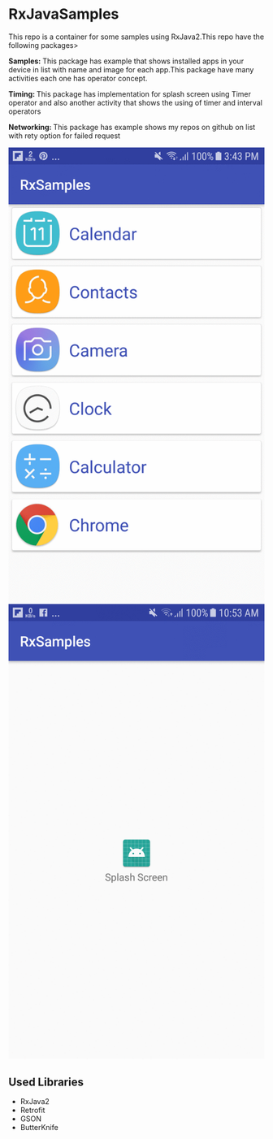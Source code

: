 <html>
 <head>   
 </head>

 <body>

  <h1>RxJavaSamples</h1>
   This repo is a container for some samples using RxJava2.This repo have the following packages>
      
   <b>Samples: </b>This package has example that shows installed apps in your device
   in list with name and image for each app.This package have many activities
   each one has operator concept.
             
   <b>Timing: </b>This package has implementation for splash screen using Timer operator and also another
   activity that shows the using of timer and interval operators
                   
   <b>Networking: </b>This package has example shows my repos on github on list with rety option for failed request
               
   ![Alt Text](https://github.com/mrabelwahed/RxjavaSamples/blob/master/app/gif/rxjava2.gif)
      ![Alt Text](https://github.com/mrabelwahed/RxjavaSamples/blob/master/app/gif/splash.gif)



  <h2>Used Libraries</h2>
  <ul>
  <li>RxJava2</li>
  <li>Retrofit</li>
  <li>GSON</li>
  <li>ButterKnife</li>
  </ul>


  </body>
  </body>

 </body>

</html>
